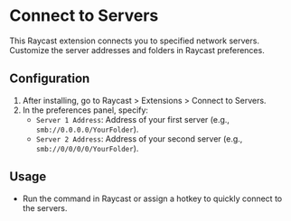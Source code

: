 # Connect to Servers

This Raycast extension connects you to specified network servers. Customize the server addresses and folders in Raycast preferences.

## Configuration

1. After installing, go to Raycast > Extensions > Connect to Servers.
2. In the preferences panel, specify:
   - `Server 1 Address`: Address of your first server (e.g., `smb://0.0.0.0/YourFolder`).
   - `Server 2 Address`: Address of your second server (e.g., `smb://0/0/0/0/YourFolder`).

## Usage

- Run the command in Raycast or assign a hotkey to quickly connect to the servers.

